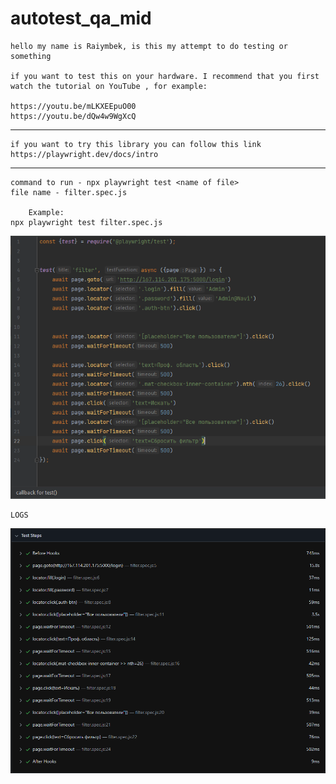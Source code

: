 # autotest_qa_mid
    hello my name is Raiymbek, is this my attempt to do testing or something
    
    if you want to test this on your hardware. I recommend that you first 
    watch the tutorial on YouTube , for example:

    https://youtu.be/mLKXEEpuO00
    https://youtu.be/dQw4w9WgXcQ
---
    if you want to try this library you can follow this link https://playwright.dev/docs/intro
---
    command to run - npx playwright test <name of file>
    file name - filter.spec.js

        Example:
    npx playwright test filter.spec.js

![img_3.png](img_3.png)

    LOGS
![img.png](img.png)



